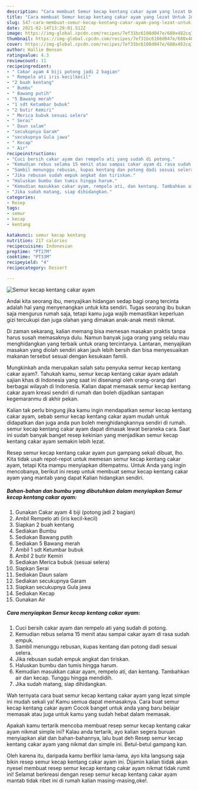 ```yaml
---
description: "Cara membuat Semur kecap kentang cakar ayam yang lezat Untuk Jualan"
title: "Cara membuat Semur kecap kentang cakar ayam yang lezat Untuk Jualan"
slug: 547-cara-membuat-semur-kecap-kentang-cakar-ayam-yang-lezat-untuk-jualan
date: 2021-02-14T13:29:01.512Z
image: https://img-global.cpcdn.com/recipes/7ef31bc6108d047e/680x482cq70/semur-kecap-kentang-cakar-ayam-foto-resep-utama.jpg
thumbnail: https://img-global.cpcdn.com/recipes/7ef31bc6108d047e/680x482cq70/semur-kecap-kentang-cakar-ayam-foto-resep-utama.jpg
cover: https://img-global.cpcdn.com/recipes/7ef31bc6108d047e/680x482cq70/semur-kecap-kentang-cakar-ayam-foto-resep-utama.jpg
author: Hallie Benson
ratingvalue: 4.3
reviewcount: 11
recipeingredient:
- " Cakar ayam 4 biji potong jadi 2 bagian"
- " Rempelo ati iris kecilkecil"
- "2 buah kentang"
- " Bumbu"
- " Bawang putih"
- "5 Bawang merah"
- "1 sdt Ketumbar bubuk"
- "2 butir Kemiri"
- " Merica bubuk sesuai selera"
- " Serai"
- " Daun salam"
- "secukupnya Garam"
- "secukupnya Gula jawa"
- " Kecap"
- " Air"
recipeinstructions:
- "Cuci bersih cakar ayam dan rempelo ati yang sudah di potong."
- "Kemudian rebus selama 15 menit atau sampai cakar ayam di rasa sudah empuk."
- "Sambil menunggu rebusan, kupas kentang dan potong dadi sesuai selera."
- "Jika rebusan sudah empuk angkat dan tiriskan."
- "Haluskan bumbu dan tumis hingga harum."
- "Kemudian masukkan cakar ayam, rempelo ati, dan kentang. Tambahkan air dan kecap. Tunggu hingga mendidih."
- "Jika sudah matang, siap dihidangkan."
categories:
- Resep
tags:
- semur
- kecap
- kentang

katakunci: semur kecap kentang 
nutrition: 217 calories
recipecuisine: Indonesian
preptime: "PT17M"
cooktime: "PT33M"
recipeyield: "4"
recipecategory: Dessert

---
```



![Semur kecap kentang cakar ayam](https://img-global.cpcdn.com/recipes/7ef31bc6108d047e/680x482cq70/semur-kecap-kentang-cakar-ayam-foto-resep-utama.jpg)

Andai kita seorang ibu, menyajikan hidangan sedap bagi orang tercinta adalah hal yang menyenangkan untuk kita sendiri. Tugas seorang ibu bukan saja mengurus rumah saja, tetapi kamu juga wajib memastikan keperluan gizi tercukupi dan juga olahan yang dimakan anak-anak mesti nikmat.

Di zaman  sekarang, kalian memang bisa memesan masakan praktis tanpa harus susah memasaknya dulu. Namun banyak juga orang yang selalu mau menghidangkan yang terbaik untuk orang tercintanya. Lantaran, menyajikan masakan yang diolah sendiri akan jauh lebih bersih dan bisa menyesuaikan makanan tersebut sesuai dengan kesukaan famili. 



Mungkinkah anda merupakan salah satu penyuka semur kecap kentang cakar ayam?. Tahukah kamu, semur kecap kentang cakar ayam adalah sajian khas di Indonesia yang saat ini disenangi oleh orang-orang dari berbagai wilayah di Indonesia. Kalian dapat memasak semur kecap kentang cakar ayam kreasi sendiri di rumah dan boleh dijadikan santapan kegemaranmu di akhir pekan.

Kalian tak perlu bingung jika kamu ingin mendapatkan semur kecap kentang cakar ayam, sebab semur kecap kentang cakar ayam mudah untuk didapatkan dan juga anda pun boleh menghidangkannya sendiri di rumah. semur kecap kentang cakar ayam dapat dimasak lewat beraneka cara. Saat ini sudah banyak banget resep kekinian yang menjadikan semur kecap kentang cakar ayam semakin lebih lezat.

Resep semur kecap kentang cakar ayam pun gampang sekali dibuat, lho. Kita tidak usah repot-repot untuk memesan semur kecap kentang cakar ayam, tetapi Kita mampu menyiapkan ditempatmu. Untuk Anda yang ingin mencobanya, berikut ini resep untuk membuat semur kecap kentang cakar ayam yang mantab yang dapat Kalian hidangkan sendiri.

<!--inarticleads1-->

##### Bahan-bahan dan bumbu yang dibutuhkan dalam menyiapkan Semur kecap kentang cakar ayam:

1. Gunakan  Cakar ayam 4 biji (potong jadi 2 bagian)
1. Ambil  Rempelo ati (iris kecil-kecil)
1. Siapkan 2 buah kentang
1. Sediakan  Bumbu
1. Sediakan  Bawang putih
1. Sediakan 5 Bawang merah
1. Ambil 1 sdt Ketumbar bubuk
1. Ambil 2 butir Kemiri
1. Sediakan  Merica bubuk (sesuai selera)
1. Siapkan  Serai
1. Sediakan  Daun salam
1. Sediakan secukupnya Garam
1. Siapkan secukupnya Gula jawa
1. Sediakan  Kecap
1. Gunakan  Air




<!--inarticleads2-->

##### Cara menyiapkan Semur kecap kentang cakar ayam:

1. Cuci bersih cakar ayam dan rempelo ati yang sudah di potong.
1. Kemudian rebus selama 15 menit atau sampai cakar ayam di rasa sudah empuk.
1. Sambil menunggu rebusan, kupas kentang dan potong dadi sesuai selera.
1. Jika rebusan sudah empuk angkat dan tiriskan.
1. Haluskan bumbu dan tumis hingga harum.
1. Kemudian masukkan cakar ayam, rempelo ati, dan kentang. Tambahkan air dan kecap. Tunggu hingga mendidih.
1. Jika sudah matang, siap dihidangkan.




Wah ternyata cara buat semur kecap kentang cakar ayam yang lezat simple ini mudah sekali ya! Kamu semua dapat memasaknya. Cara buat semur kecap kentang cakar ayam Cocok banget untuk anda yang baru belajar memasak atau juga untuk kamu yang sudah hebat dalam memasak.

Apakah kamu tertarik mencoba membuat resep semur kecap kentang cakar ayam nikmat simple ini? Kalau anda tertarik, ayo kalian segera buruan menyiapkan alat dan bahan-bahannya, lalu buat deh Resep semur kecap kentang cakar ayam yang nikmat dan simple ini. Betul-betul gampang kan. 

Oleh karena itu, daripada kamu berfikir lama-lama, ayo kita langsung saja bikin resep semur kecap kentang cakar ayam ini. Dijamin kalian tiidak akan nyesel membuat resep semur kecap kentang cakar ayam nikmat tidak rumit ini! Selamat berkreasi dengan resep semur kecap kentang cakar ayam mantab tidak ribet ini di rumah kalian masing-masing,oke!.


